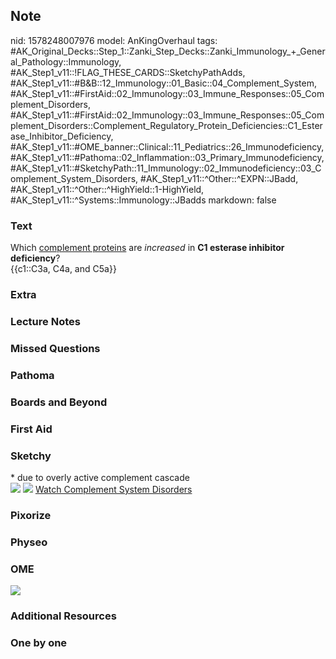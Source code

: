 ## Note
nid: 1578248007976
model: AnKingOverhaul
tags: #AK_Original_Decks::Step_1::Zanki_Step_Decks::Zanki_Immunology_+_General_Pathology::Immunology, #AK_Step1_v11::!FLAG_THESE_CARDS::SketchyPathAdds, #AK_Step1_v11::#B&B::12_Immunology::01_Basic::04_Complement_System, #AK_Step1_v11::#FirstAid::02_Immunology::03_Immune_Responses::05_Complement_Disorders, #AK_Step1_v11::#FirstAid::02_Immunology::03_Immune_Responses::05_Complement_Disorders::Complement_Regulatory_Protein_Deficiencies::C1_Esterase_Inhibitor_Deficiency, #AK_Step1_v11::#OME_banner::Clinical::11_Pediatrics::26_Immunodeficiency, #AK_Step1_v11::#Pathoma::02_Inflammation::03_Primary_Immunodeficiency, #AK_Step1_v11::#SketchyPath::11_Immunology::02_Immunodeficiency::03_Complement_System_Disorders, #AK_Step1_v11::^Other::^EXPN::JBadd, #AK_Step1_v11::^Other::^HighYield::1-HighYield, #AK_Step1_v11::^Systems::Immunology::JBadds
markdown: false

### Text
<div>
  Which <u>complement proteins</u> are <i>increased</i> in <b>C1
  esterase inhibitor deficiency</b>?
</div>
<div>
  {{c1::C3a, C4a, and C5a}}
</div>

### Extra


### Lecture Notes


### Missed Questions


### Pathoma


### Boards and Beyond


### First Aid


### Sketchy
<div>
  * due to overly active complement cascade
</div><img src=
"SketchyMedical%202020-01-02%2014-52-09_1566160514431.jpg">
<img src=
"immunology-2-3-complement-system-disorders_1566160514431_1566160514431.jpg">
 <a href=
"https://dashboard.sketchy.com/study/medical/courses/medical-pathophysiology/units/medical-pathophysiology-immunology/videos/medical-pathophysiology-immunology-immunodeficiency-complement-system-disorders?utm_source=anki&utm_medium=partnership&utm_campaign=february_update&utm_content=medical">
Watch Complement System Disorders</a>

### Pixorize


### Physeo


### OME
<div class="ome-widget">
  <a href=
  "https://onlinemeded.org/spa/pediatrics/immunodeficiency/acquire?ref=anki">
  <img src="_OME_AnkiFlashcards_Lesson_3.png"></a>
</div>

### Additional Resources


### One by one

